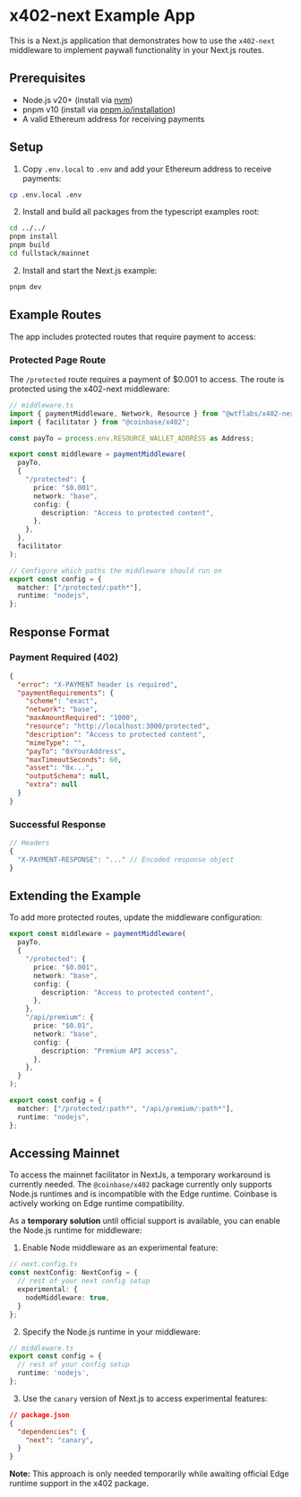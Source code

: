 # x402-next Example App

This is a Next.js application that demonstrates how to use the `x402-next` middleware to implement paywall functionality in your Next.js routes.

## Prerequisites

- Node.js v20+ (install via [nvm](https://github.com/nvm-sh/nvm))
- pnpm v10 (install via [pnpm.io/installation](https://pnpm.io/installation))
- A valid Ethereum address for receiving payments

## Setup

1. Copy `.env.local` to `.env` and add your Ethereum address to receive payments:

```bash
cp .env.local .env
```

2. Install and build all packages from the typescript examples root:
```bash
cd ../../
pnpm install
pnpm build
cd fullstack/mainnet
```

2. Install and start the Next.js example:
```bash
pnpm dev
```

## Example Routes

The app includes protected routes that require payment to access:

### Protected Page Route
The `/protected` route requires a payment of $0.001 to access. The route is protected using the x402-next middleware:

```typescript
// middleware.ts
import { paymentMiddleware, Network, Resource } from "@wtflabs/x402-next";
import { facilitator } from "@coinbase/x402";

const payTo = process.env.RESOURCE_WALLET_ADDRESS as Address;

export const middleware = paymentMiddleware(
  payTo,
  {
    "/protected": {
      price: "$0.001",
      network: "base",
      config: {
        description: "Access to protected content",
      },
    },
  },
  facilitator
);

// Configure which paths the middleware should run on
export const config = {
  matcher: ["/protected/:path*"],
  runtime: "nodejs",
};
```

## Response Format

### Payment Required (402)
```json
{
  "error": "X-PAYMENT header is required",
  "paymentRequirements": {
    "scheme": "exact",
    "network": "base",
    "maxAmountRequired": "1000",
    "resource": "http://localhost:3000/protected",
    "description": "Access to protected content",
    "mimeType": "",
    "payTo": "0xYourAddress",
    "maxTimeoutSeconds": 60,
    "asset": "0x...",
    "outputSchema": null,
    "extra": null
  }
}
```

### Successful Response
```ts
// Headers
{
  "X-PAYMENT-RESPONSE": "..." // Encoded response object
}
```

## Extending the Example

To add more protected routes, update the middleware configuration:

```typescript
export const middleware = paymentMiddleware(
  payTo,
  {
    "/protected": {
      price: "$0.001",
      network: "base",
      config: {
        description: "Access to protected content",
      },
    },
    "/api/premium": {
      price: "$0.01",
      network: "base",
      config: {
        description: "Premium API access",
      },
    },
  }
);

export const config = {
  matcher: ["/protected/:path*", "/api/premium/:path*"],
  runtime: "nodejs",
};
```

## Accessing Mainnet

To access the mainnet facilitator in NextJs, a temporary workaround is currently needed. The `@coinbase/x402` package currently only supports Node.js runtimes and is incompatible with the Edge runtime. Coinbase is actively working on Edge runtime compatibility.

As a **temporary solution** until official support is available, you can enable the Node.js runtime for middleware:

1. Enable Node middleware as an experimental feature:

```ts
// next.config.ts
const nextConfig: NextConfig = {
  // rest of your next config setup
  experimental: {
    nodeMiddleware: true,
  }
};
```

2. Specify the Node.js runtime in your middleware:

```ts
// middleware.ts
export const config = {
  // rest of your config setup
  runtime: 'nodejs',
};
```

3. Use the `canary` version of Next.js to access experimental features:

```json
// package.json
{
  "dependencies": {
    "next": "canary",
  }
}
```

**Note:** This approach is only needed temporarily while awaiting official Edge runtime support in the x402 package.